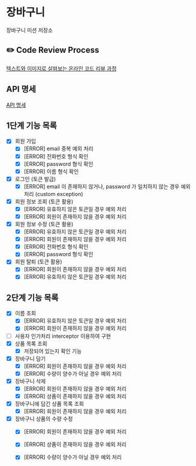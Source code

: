 # 장바구니
장바구니 미션 저장소

## ✏️ Code Review Process
[텍스트와 이미지로 살펴보는 온라인 코드 리뷰 과정](https://github.com/next-step/nextstep-docs/tree/master/codereview)

## API 명세
[API 명세](https://www.notion.so/1-055b3cdd5c3c410ea4a64c36ee9bca8c)

## 1단계 기능 목록
- [x] 회원 가입
    - [x] [ERROR] email 중복 예외 처리
    - [x] [ERROR] 전화번호 형식 확인
    - [x] [ERROR] password 형식 확인
    - [x] [ERROR] 이름 형식 확인
- [x] 로그인 (토큰 발급)
  - [x] [ERROR] email 이 존재하지 않거나, password 가 일치하지 않는 경우 예외 처리 (custom exception)
- [x] 회원 정보 조회 (토큰 활용)
  - [x] [ERROR] 유효하지 않은 토큰일 경우 예외 처리
  - [x] [ERROR] 회원이 존재하지 않을 경우 예외 처리
- [x] 회원 정보 수정 (토큰 활용)
    - [x] [ERROR] 유효하지 않은 토큰일 경우 예외 처리
    - [x] [ERROR] 회원이 존재하지 않을 경우 예외 처리
    - [x] [ERROR] 전화번호 형식 확인
    - [x] [ERROR] password 형식 확인
- [x] 회원 탈퇴 (토큰 활용)
    - [x] [ERROR] 회원이 존재하지 않을 경우 예외 처리
    - [x] [ERROR] 유효하지 않은 토큰일 경우 예외 처리

## 2단계 기능 목록
- [x] 이름 조회
  - [x] [ERROR] 유효하지 않은 토큰일 경우 예외 처리
  - [x] [ERROR] 회원이 존재하지 않을 경우 예외 처리
- [ ] 사용자 인가처리 interceptor 이용하여 구현
- [x] 상품 목록 조회
  - [x] 저장되어 있는지 확인 기능
- [x] 장바구니 담기
  - [x] [ERROR] 회원이 존재하지 않을 경우 예외 처리
  - [x] [ERROR] 수량이 양수가 아닐 경우 예외 처리
- [x] 장바구니 삭제
  - [x] [ERROR] 회원이 존재하지 않을 경우 예외 처리
  - [x] [ERROR] 상품이 존재하지 않을 경우 예외 처리
- [x] 장바구니에 담긴 상품 목록 조회
  - [x] [ERROR] 회원이 존재하지 않을 경우 예외 처리
- [x] 장바구니 상품의 수량 수정
  - [x] [ERROR] 회원이 존재하지 않을 경우 예외 처리
  - [x] [ERROR] 상품이 존재하지 않을 경우 예외 처리
  - [x] [ERROR] 수량이 양수가 아닐 경우 예외 처리

